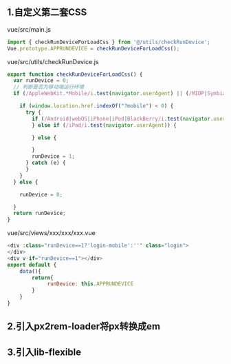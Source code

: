 ## 1.自定义第二套CSS
vue/src/main.js
```js
import { checkRunDeviceForLoadCss } from '@/utils/checkRunDevice';
Vue.prototype.APPRUNDEVICE = checkRunDeviceForLoadCss();
```

vue/src/utils/checkRunDevice.js
```js
export function checkRunDeviceForLoadCss() {
  var runDevice = 0;
  // 判断是否为移动端运行环境
  if (/AppleWebKit.*Mobile/i.test(navigator.userAgent) || (/MIDP|SymbianOS|NOKIA|SAMSUNG|LG|NEC|TCL|Alcatel|BIRD|DBTEL|Dopod|PHILIPS|HAIER|LENOVO|MOT-|Nokia|SonyEricsson|SIE-|Amoi|ZTE/.test(navigator.userAgent))) {

    if (window.location.href.indexOf("?mobile") < 0) {
      try {
        if (/Android|webOS|iPhone|iPod|BlackBerry/i.test(navigator.userAgent)) {
        } else if (/iPad/i.test(navigator.userAgent)) {

        } else {

        }
        runDevice = 1;
      } catch (e) {
      }
    }
  } else {

    runDevice = 0;

  }
  return runDevice;
}

```

vue/src/views/xxx/xxx/xxx.vue
```js
<div :class="runDevice==1?'login-mobile':''" class="login">
</div>
<div v-if="runDevice==1"></div>
export default {
    data(){
        return{
             runDevice: this.APPRUNDEVICE
        }
    }
}
```

## 2.引入px2rem-loader将px转换成em

## 3.引入lib-flexible
